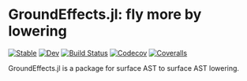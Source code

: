 # GroundEffects.jl: fly more by lowering

[![Stable](https://img.shields.io/badge/docs-stable-blue.svg)](https://tkf.github.io/GroundEffects.jl/stable)
[![Dev](https://img.shields.io/badge/docs-dev-blue.svg)](https://tkf.github.io/GroundEffects.jl/dev)
[![Build Status](https://travis-ci.com/tkf/GroundEffects.jl.svg?branch=master)](https://travis-ci.com/tkf/GroundEffects.jl)
[![Codecov](https://codecov.io/gh/tkf/GroundEffects.jl/branch/master/graph/badge.svg)](https://codecov.io/gh/tkf/GroundEffects.jl)
[![Coveralls](https://coveralls.io/repos/github/tkf/GroundEffects.jl/badge.svg?branch=master)](https://coveralls.io/github/tkf/GroundEffects.jl?branch=master)

GroundEffects.jl is a package for surface AST to surface AST lowering.
